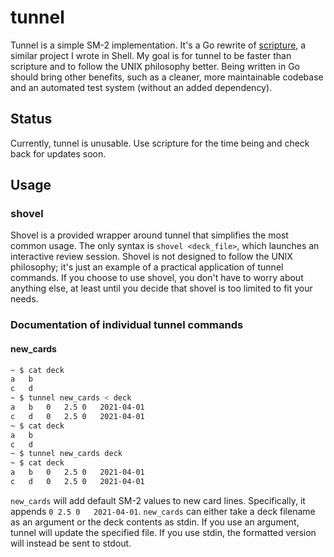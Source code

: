 # tunnel
Tunnel is a simple SM-2 implementation. It's a Go rewrite of
[scripture](https://github.com/michaelskyba/scripture), a similar project I
wrote in Shell. My goal is for tunnel to be faster than scripture and to follow 
the UNIX philosophy better. Being written in Go should bring other benefits,
such as a cleaner, more maintainable codebase and an automated test system
(without an added dependency).

## Status
Currently, tunnel is unusable. Use scripture for the time being and check
back for updates soon.

## Usage
### shovel
Shovel is a provided wrapper around tunnel that simplifies the most common
usage. The only syntax is ``shovel <deck_file>``, which launches an interactive
review session. Shovel is not designed to follow the UNIX philosophy; it's
just an example of a practical application of tunnel commands. If you choose to
use shovel, you don't have to worry about anything else, at least until you decide
that shovel is too limited to fit your needs.

### Documentation of individual tunnel commands

#### new_cards
```sh
~ $ cat deck
a	b
c	d
~ $ tunnel new_cards < deck
a	b	0	2.5	0	2021-04-01
c	d	0	2.5	0	2021-04-01
~ $ cat deck
a	b
c	d
~ $ tunnel new_cards deck
~ $ cat deck
a	b	0	2.5	0	2021-04-01
c	d	0	2.5	0	2021-04-01
```

``new_cards`` will add default SM-2 values to new card lines. Specifically, it
appends ``0	2.5	0	2021-04-01``. ``new_cards`` can either take a 
deck filename as an argument or the deck contents as stdin. If you use an 
argument, tunnel will update the specified file. If you use stdin, the 
formatted version will instead be sent to stdout.
